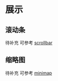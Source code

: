 # 展示

## 滚动条

待补充 可参考 [scrollbar](../editor/create.md#scrollbar)

## 缩略图

待补充 可参考 [minimap](../editor/create.md#minimap)